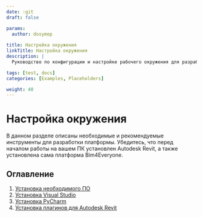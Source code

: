 ```yaml
---
date: :git
draft: false

params:
  author: dosymep
  
title: Настройка окружения
linkTitle: Настройка окружения
description: |
  Руководство по конфигурации и настройке рабочего окружения для разработки на платформе.

tags: [test, docs]
categories: [Examples, Placeholders]

weight: 40
---
```


# Настройка окружения

В данном разделе описаны необходимые и рекомендуемые инструменты для разработки платформы. Убедитесь, что перед началом работы на вашем ПК установлен Autodesk Revit, а также установлена сама платформа Bim4Everyone.

## Оглавление

1. [Установка необходимого ПО](./core-apps/_index.md)
2. [Установка Visual Studio](./visual-studio/_index.md)
3. [Установка PyCharm](./pycharm/_index.md)
4. [Установка плагинов для Autodesk Revit](./revit-plugins/_index.md)
